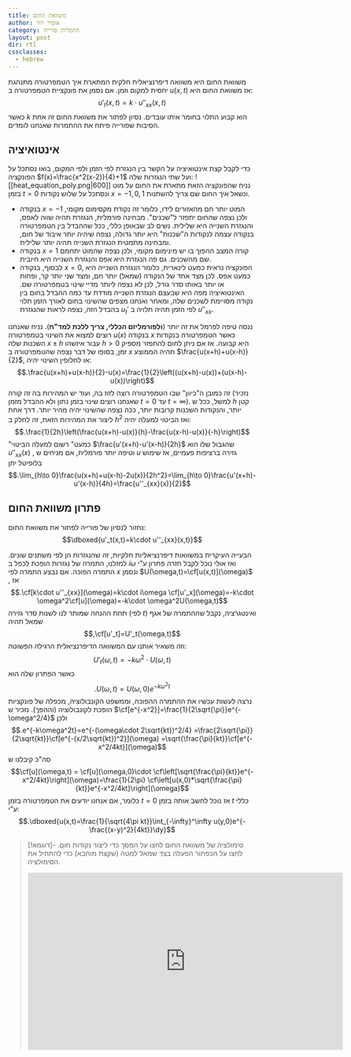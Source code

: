 ```yaml
---
title: משוואת החום
author: אופיר דוד
category: התמרות פורייה
layout: post
dir: rtl
cssclasses:
  - hebrew
---
```


משוואת החום היא משוואה דיפרנציאלית חלקית המתארת איך הטמפרטורה מתנהגת יחסית למקום וזמן. אם נסמן את פונקציית הטמפרטורה ב $u(x,t)$ אז משוואת החום היא:
$$u'_t(x,t)=k\cdot u''_{xx}(x,t)$$
כאשר $k$ הוא קבוע התלוי בחומר איתו עובדים. נסיון לפתור את משוואת החום זה אחת הסיבות שפורייה פיתח את ההתמרות שאנחנו לומדים.

## אינטואיציה
כדי לקבל קצת אינטואיציה על הקשר בין הנגזרת לפי הזמן ולפי המקום, בואו נסתכל על הפונקציה $f(x)=\frac{x^2(x-2)}{4}+1$ ועל שתי הנגזרות שלה:
![[heat_equation_poly.png|600]]
נניח שהפונקציה הזאת מתארת את החום על מוט בזמן $t=0$ ונסתכל על שלוש נקודות $x=-1,0,1$ ונשאל איך החום שם צריך להשתנות.
- בנקודה $x=-1$ המוט יותר חם מהאזורים לידו, כלומר זה נקודת מקסימום מקומי, ולכן נצפה שהחום יתפזר ל"שכנים". מבחינה פורמלית, הנגזרת תהיה שווה לאפס, והנגזרת השנייה היא שלילית. נשים לב שבאופן כללי, ככל שההבדל בין הטמפרטורה בנקודה עצמה לנקודות ה"שכנות" היא יותר גדולה, נצפה שיהיה יותר איבוד של חום, ומבחינה מתמטית הנגזרת השנייה תהיה יותר שלילית.
- בנקודה $x=1$ קורה המצב ההפוך בו יש מינימום מקומי, ולכן נצפה שהמוט יתחמם שם מהשכנים. גם פה הנגזרת היא אפס והנגזרת השנייה היא חיובית. 
- לבסוף, בנקודה $x=0$, הפונקציה נראית כמעט לינארית, כלומר הנגזרת השנייה היא כמעט אפס. לכן מצד אחד של הנקודה (שמאל) יותר חם, ומצד שני יותר קר, ופחות או יותר באותו סדר גודל, לכן לא נצפה ליותר מדיי שינוי בטמפרטורה שם.
האינטואיציה מפה היא שבעצם הנגזרת השנייה מודדת עד כמה ההבדל בחום בין נקודה מסויימת לשכנים שלה, ומאחר ואנחנו מצפים שהשינוי בחום לאורך הזמן תלוי בהבדל הזה, נצפה לראות שהנגזרת $u_t'$ לפי הזמן תהיה תלויה ב $u''_{xx}$.

ננסה טיפה לפרמל את זה יותר (**ולפורמליזם הכללי, צריך ללכת למד"ח**). נניח שאנחנו רוצים למצוא את השינוי בטמפרטורה $u(x)$ בנקודה $x$ כאשר הטמפרטורה בנקודות השכנות שלה $x\pm h$ עבור איזשהו $h>0$ היא קבועה. אז אם ניתן לחום להתפזר מספיק זמן, בסופו של דבר נצפה שהטמפרטורה ב $x$ תהיה הממוצע $\frac{u(x+h)+u(x-h)}{2}$, או לחלופין השינוי יהיה:
$$.\frac{u(x+h)+u(x-h)}{2}-u(x)=\frac{1}{2}\left((u(x+h)-u(x))+(u(x-h)-u(x))\right)$$
זה כמובן ה"כיוון" שבו הטמפרטורה רוצה לזוז בה, ועוד יש המהירות בה זה קורה (נזכיר שאנחנו רוצים שינוי בזמן נתון ולא ההבדל מזמן $t=0$ עד $t=\infty$). למשל, ככל ש $h$ קטן יותר, והנקודות השכנות קרובות יותר, ככה נצפה שהשינוי יהיה מהיר יותר. דרך אחת ליצור את המהירות הזאת, זה לחלק ב $h^2$ ואז הביטוי למעלה יהיה:
$$.\frac{1}{2h}\left(\frac{u(x+h)-u(x)}{h}-\frac{u(x-h)-u(x)}{-h}\right)$$
"כמעט" רשום למעלה הביטוי $\frac{u'(x+h)-u'(x-h)}{2h}$ שהגבול שלו הוא $u''_{xx}(x)$ , וטיפה יותר פורמלית, אם מניחים ש $u$ גזירה ברציפות פעמיים, אז שימוש בלופיטל יתן
$$.\lim_{h\to 0}\frac{u(x+h)+u(x-h)-2u(x)}{2h^2}=\lim_{h\to 0}\frac{u'(x+h)-u'(x-h)}{4h}=\frac{u''_{xx}(x)}{2}$$

## פתרון משוואת החום

נחזור לנסיון של פורייה לפתור את משוואת החום:
$$\dboxed{u'_t(x,t)=k\cdot u''_{xx}(x,t)}$$

הבעייה העיקרית במשוואות דיפרנציאליות חלקיות, זה שהנגזרות הן לפי משתנים שונים. למזלנו, התמרה של נגזרות הופכת לכפל ב $i\omega$ ואז אולי נוכל לקבל חזרה פתרון ע"י התמרה הפוכה. אם נבצע התמרה לפי $x$ ונסמן $U(\omega,t)=\cf[u(x,t)](\omega)$ , אז
$$.\cf[k\cdot u''_{xx}](\omega)=k\cdot i\omega \cf[u'_x](\omega)=-k\cdot \omega^2\cf[u](\omega)=-k\cdot \omega^2U(\omega,t)$$
תחת ההנחה שמותר לנו לשנות סדר גזירה (לפי $t$) ואינטגרציה, נקבל שההתמרה של אגף שמאל תהיה
$$,\cf[u'_t]=U'_t(\omega,t)$$
וזה משאיר אותנו עם המשוואה הדיפרנציאלית הרגילה הפשוטה:
$$U'_t(\omega,t)=-k\omega^2\cdot U(\omega, t)$$
כאשר הפתרון שלה הוא 
$$.U(\omega,t)=U(\omega,0)e^{-k\omega^2t}$$
נרצה לעשות עכשיו את ההתמרה ההפוכה, וממשפט הקונבולוציה, מכפלה של פונקציות הופכת לקונבולוציה (וההפך). נזכיר ש $\cf[e^{-x^2}]=\frac{1}{2\sqrt{\pi}}e^{-\omega^2/4}$ ולכן
$$.e^{-k\omega^2t}=e^{-(\omega\cdot 2\sqrt{kt})^2/4} =\frac{2\sqrt{\pi}}{2\sqrt{kt}}\cf[e^{-(x/2\sqrt{kt})^2}](\omega) =\sqrt{\frac{\pi}{kt}}\cf[e^{-x^2/4kt}](\omega)$$
סה"כ קיבלנו ש 
$$\cf[u](\omega,t) = \cf[u](\omega,0)\cdot \cf\left[\sqrt{\frac{\pi}{kt}}e^{-x^2/4kt}\right](\omega)=\frac{1}{2\pi} \cf\left[u(x,0)*\sqrt{\frac{\pi}{kt}}e^{-x^2/4kt}\right](\omega)$$
כלומר, אם אנחנו יודעים את הטמפרטורה בזמן $t=0$ אז נוכל לחשב אותה בזמן $t$ כללי ע"י:
$$.\dboxed{u(x,t)=\frac{1}{\sqrt{4\pi kt}}\int_{-\infty}^\infty u(y,0)e^{-\frac{(x-y)^2}{4kt}}\dy}$$

> [!דוגמא]- סימולציה של משוואת החום
> לחצו על המסך כדי ליצור נקודות חום. לחצו על הכפתור הפעלה בצד שמאל למטה (שקצת מוחבא) כדי להתחיל את הסימולציה.
> <iframe width="640" height="360" frameborder="0" src="https://www.shadertoy.com/embed/X3lSRj?gui=true&t=10&paused=true&muted=false" allowfullscreen></iframe>

